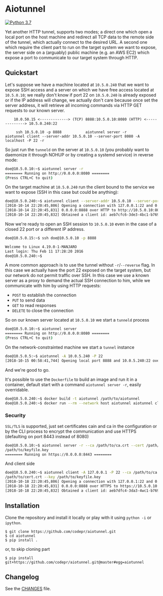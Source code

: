 Aiotunnel
=========

[![Python 3.7](https://img.shields.io/badge/python-3.7-blue.svg)](https://www.python.org/downloads/release/python-370/)

Yet another HTTP tunnel, supports two modes; a direct one which open a local
port on the host machine and redirect all TCP data to the remote side of the
tunnel, which actually connect to the desired URL. A second one which require
the client part to run on the target system we want to expose, the server side
on a (arguably) public machine (e.g. an AWS EC2) which expose a port to
communicate to our target system through HTTP.


## Quickstart

Let's suppose we have a machine located at `10.5.0.240` that we want to expose
SSH access and a server on which we have free access located at `10.5.0.10`; we
really don't know if port 22 on `10.5.0.240` is already exposed or if the IP
address will change, we actually don't care because once set the server
address, it will retrieve all incoming commands via HTTP GET requests to
our known server.

```
    10.0.50.15 <-------------> (TCP) 8888:10.5.0.10:8080 (HTTP) <--------------> 10.5.0.240:22

     ssh 10.5.0.10 -p 8888           aiotunnel server -r      aiotunnel client --server-addr 10.5.0.10 --server-port 8080 -A localhost -P 22 -r
```

So just run the `tunneld` on the server at `10.5.0.10` (you probably want to
daemonize it through NOHUP or by creating a systemd service) in reverse mode:

```sh
doe@10.5.0.10:~$ aiotunnel server -r
======== Running on http://0.0.0.0:8080 ========
(Press CTRL+C to quit)
```

On the target machine at `10.5.0.240` run the client bound to the service we
want to expose (SSH in this case but could be anything):

```sh
doe@10.5.0.240:~$ aiotunnel client --server-addr 10.5.0.10 --server-port 8080 -A localhost -P 22 -r
[2018-10-14 22:20:45,806] Opening a connection with 127.0.0.1:22 and 0.0.0.0:8888 over HTTP
[2018-10-14 22:20:45,831] 0.0.0.0:8888 over HTTP to http://10.5.0.10:8080/aiotunnel
[2018-10-14 22:20:45,832] Obtained a client id: aeb7cfc6-3de3-4bc1-b769-b81641d496eb
```

Now we're ready to open an SSH session to `10.5.0.10` even in the case of a
closed 22 port or a different IP address.

```sh
doe@10.5.0.15:~$ ssh doe@10.5.0.10 -p 8888

Welcome to Linux 4.19.0-1-MANJARO
Last login: Thu Feb 11 17:28:20 2016
doe@10.5.0.240:~$
```

A more common approach is to use the tunnel without `-r`/`--reverse` flag. In
this case we actually have the port 22 exposed on the target system, but our
network do not permit traffic over SSH. In this case we use a known server as a
proxy to demand the actual SSH connection to him, while we communicate with him
by using HTTP requests:

- `POST` to establish the connection
- `PUT` to send data
- `GET` to read responses
- `DELETE` to close the connection

So on our known server located at `10.5.0.10` we start a `tunneld` process

```sh
doe@10.5.0.10:~$ aiotunnel server
======== Running on http://0.0.0.0:8080 ========
(Press CTRL+C to quit)
```

On the network-constrainted machine we start a `tunnel` instance

```sh
doe@10.5.0.5:~$ aiotunnel -A 10.0.5.240 -P 22
[2018-10-15 00:58:41,744] Opening local port 8888 and 10.0.5.240:22 over HTTP
```
And we're good to go.

It's possible to use the `Dockerfile` to build an image and run it in a container, default start
with a command `aiotunnel server -r`, easily overridable.

```sh
doe@10.5.0.240:~$ docker build -t aiotunnel /path/to/aiotunnel
doe@10.5.0.240:~$ docker run --rm --network host aiotunnel aiotunnel client --server-addr 10.5.0.10 --server-port 8080 -A localhost -p 22 -r
```

### Security

`SSL/TLS` is supported, just set certificates cain and ca in the configuration or by the CLI process
to encrypt the communication and use HTTPS (defaulting on port 8443 instead of 8080)

```sh
doe@10.5.0.10:~$ aiotunnel server -r --ca /path/to/ca.crt --cert /path/to/cert.crt --key
/path/to/keyfile.key
======== Running on https://0.0.0.0:8443 ========
```

And client side

```sh
doe@10.5.0.240:~$ aiotunnel client -A 127.0.0.1 -P 22 --ca /path/to/ca.crt --cert
/path/to/cert.crt --key /path/to/keyfile.key
[2018-10-18 22:20:45,806] Opening a connection with 127.0.0.1:22 and 0.0.0.0:8888 over HTTPS
[2018-10-18 22:20:45,831] 0.0.0.0:8888 over HTTPS to https://10.5.0.10:8443/aiotunnel
[2018-10-18 22:20:45,832] Obtained a client id: aeb7dfc4-3da3-4wc1-b769-n81621db96eb
```

## Installation

Clone the repository and install it locally or play with it using `python -i` or `ipython`.

```
$ git clone https://github.com/codepr/aiotunnel.git
$ cd aiotunnel
$ pip install .
```

or, to skip cloning part

```
$ pip install git+https://github.com/codepr/aiotunnel.git@master#egg=aiotunnel
```

## Changelog

See the [CHANGES](CHANGES.md) file.
